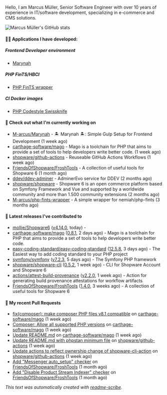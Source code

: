 Hello, I am Marcus Müller, Senior Software Engineer with over 10 years of experience in IT/software development, specializing in e-commerce and CMS solutions.

![Marcus Müller's GitHub stats](https://github-readme-stats-six-peach-60.vercel.app/api?username=M-arcus&show=reviews,prs_merged,prs_merged_percentage&show_icons=true&rank_icon=default&number_format=long&disable_animations=true&cache_seconds=86400)

#### 👨‍💻 Applications I have developed:

##### Frontend Developer environment
- [Marynah](https://github.com/M-arcus/Marynah)

##### PHP FinTS/HBCI
- [PHP FinTS wrapper](https://github.com/M-arcus/php-fints-wrapper)

##### CI Docker images
- [PHP Codestyle Swissknife](https://github.com/M-arcus/php-codestyle-swissknife-docker)

#### 👷 Check out what I'm currently working on

- [M-arcus/Marynah](https://github.com/M-arcus/Marynah) - 🏝️ Marynah 🏝️: Simple Gulp Setup for Frontend Development (1 week ago)
- [carthage-software/mago](https://github.com/carthage-software/mago) - Mago is a toolchain for PHP that aims to provide a set of tools to help developers write better code. (1 week ago)
- [shopware/github-actions](https://github.com/shopware/github-actions) - Reuseable GitHub Actions Workflows (1 week ago)
- [FriendsOfShopware/FroshTools](https://github.com/FriendsOfShopware/FroshTools) - A collection of useful tools for Shopware 6 (1 month ago)
- [ddev/ddev-adminer](https://github.com/ddev/ddev-adminer) - AdminerEvo service for DDEV (2 months ago)
- [shopware/shopware](https://github.com/shopware/shopware) - Shopware 6 is an open commerce platform based on Symfony Framework and Vue and supported by a worldwide community and more than 1.500 community extensions (2 months ago)
- [M-arcus/php-fints-wrapper](https://github.com/M-arcus/php-fints-wrapper) - A simple wrapper for nemiah/php-fints (3 months ago)

#### 🔭 Latest releases I've contributed to

- [mollie/Shopware6](https://github.com/mollie/Shopware6) ([v4.14.0](https://github.com/mollie/Shopware6/releases/tag/v4.14.0), today) - 
- [carthage-software/mago](https://github.com/carthage-software/mago) ([0.8.1](https://github.com/carthage-software/mago/releases/tag/0.8.1), 2 days ago) - Mago is a toolchain for PHP that aims to provide a set of tools to help developers write better code.
- [easy-coding-standard/easy-coding-standard](https://github.com/easy-coding-standard/easy-coding-standard) ([12.5.8](https://github.com/easy-coding-standard/easy-coding-standard/releases/tag/12.5.8), 3 days ago) - The Easiest way to add coding standard to your PHP project
- [symfony/symfony](https://github.com/symfony/symfony) ([v7.2.3](https://github.com/symfony/symfony/releases/tag/v7.2.3), 5 days ago) - The Symfony PHP framework
- [shopware/shopware-cli](https://github.com/shopware/shopware-cli) ([0.5.2](https://github.com/shopware/shopware-cli/releases/tag/0.5.2), 1 week ago) - CLI for Shopware Account and Shopware 6
- [actions/attest-build-provenance](https://github.com/actions/attest-build-provenance) ([v2.2.0](https://github.com/actions/attest-build-provenance/releases/tag/v2.2.0), 1 week ago) - Action for generating build provenance attestations for workflow artifacts
- [FriendsOfShopware/FroshTools](https://github.com/FriendsOfShopware/FroshTools) ([1.4.0](https://github.com/FriendsOfShopware/FroshTools/releases/tag/1.4.0), 3 weeks ago) - A collection of useful tools for Shopware 6

#### 🔨 My recent Pull Requests

- [fix(composer): make composer PHP files v8.1 compatible](https://github.com/carthage-software/mago/pull/57) on [carthage-software/mago](https://github.com/carthage-software/mago) (1 week ago)
- [Composer: Allow all supported PHP versions](https://github.com/carthage-software/mago/pull/52) on [carthage-software/mago](https://github.com/carthage-software/mago) (1 week ago)
- [Update README.md](https://github.com/carthage-software/mago/pull/51) on [carthage-software/mago](https://github.com/carthage-software/mago) (1 week ago)
- [Update README.md with phpstan minimum file](https://github.com/shopware/github-actions/pull/55) on [shopware/github-actions](https://github.com/shopware/github-actions) (1 week ago)
- [Update actions to reflect ownership change of shopware-cli-action](https://github.com/shopware/github-actions/pull/54) on [shopware/github-actions](https://github.com/shopware/github-actions) (1 week ago)
- [Add &#34;Messenger auto_setup&#34; checker](https://github.com/FriendsOfShopware/FroshTools/pull/300) on [FriendsOfShopware/FroshTools](https://github.com/FriendsOfShopware/FroshTools) (1 month ago)
- [Add &#34;Disable Product Stream Indexer&#34; checker](https://github.com/FriendsOfShopware/FroshTools/pull/299) on [FriendsOfShopware/FroshTools](https://github.com/FriendsOfShopware/FroshTools) (1 month ago)

*This text was automatically created with [readme-scribe](https://github.com/muesli/readme-scribe).*
